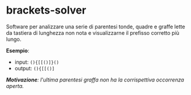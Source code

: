 # brackets-solver
Software per analizzare una serie di parentesi tonde, quadre e graffe lette da tastiera di lunghezza non nota e visualizzarne il prefisso corretto più lungo.

**Esempio**:
- input: `(){[[()]}()`
- output: `(){[[()]`

*__Motivazione__: l'ultima parentesi graffa non ha la corrispettiva occorrenza aperta.*

